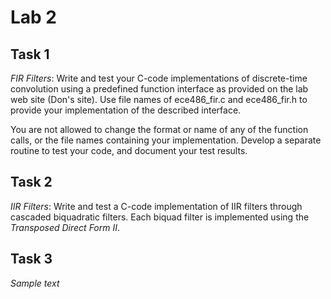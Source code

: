 # Lab 2
## Task 1
*FIR Filters*: Write and test your C-code implementations of discrete-time convolution using a predefined function interface as provided on the lab web site (Don's site).
Use file names of ece486_fir.c and ece486_fir.h to provide your implementation of the described interface. 

You are not allowed to change the format or name of any of the function calls, or the file names containing your implementation.
Develop a separate routine to test your code, and document your test results.

## Task 2
*IIR Filters*: Write and test a C-code implementation of IIR filters through cascaded biquadratic filters. Each biquad filter is implemented using the *Transposed Direct Form II*.

## Task 3
*Sample text*
